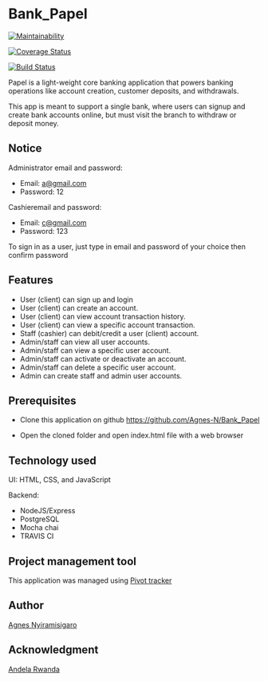 # Bank_Papel

[![Maintainability](https://api.codeclimate.com/v1/badges/30ec3ecd9d8c2fe2cb09/maintainability)](https://codeclimate.com/github/Agnes-N/Bank_Papel/maintainability)

[![Coverage Status](https://coveralls.io/repos/github/Agnes-N/Bank_Papel/badge.svg?branch=develop)](https://coveralls.io/github/Agnes-N/Bank_Papel?branch=develop)

[![Build Status](https://travis-ci.org/Agnes-N/Bank_Papel.svg?branch=develop)](https://travis-ci.org/Agnes-N/Bank_Papel)

Papel is a light-weight core banking application that powers banking operations like account creation, customer deposits, and withdrawals. 

This app is meant to support a single bank, where users can signup and create bank accounts online, but must visit the branch to withdraw or deposit money.

## Notice

Administrator email and password:

- Email: a@gmail.com
- Password: 12

Cashieremail and password:

- Email: c@gmail.com
- Password: 123

To sign in as a user, just type in email and password of your choice then confirm password

## Features

- User (client) can sign up and login
- User (client) can create an account.
- User (client) can view account transaction history.
- User (client) can view a specific account transaction.
- Staff (cashier) can debit/credit a user (client) account.
- Admin/staff can view all user accounts.
- Admin/staff can view a specific user account.
- Admin/staff can activate or deactivate an account.
- Admin/staff can delete a specific user account.
- Admin can create staff and admin user accounts.

## Prerequisites

- Clone this application on github https://github.com/Agnes-N/Bank_Papel

- Open the cloned folder and open index.html file with a web browser

## Technology used
 UI: HTML, CSS, and JavaScript
 
 Backend:
  - NodeJS/Express
  - PostgreSQL
  - Mocha chai
  - TRAVIS CI

## Project management tool
This application was managed using [Pivot tracker](https://www.pivotaltracker.com/n/projects/2432318)

## Author

[Agnes Nyiramisigaro](https://github.com/Agnes-N)

## Acknowledgment

[Andela Rwanda](https://andela.com/)
